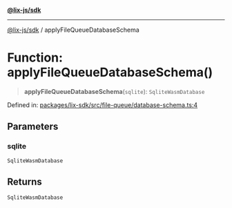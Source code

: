 [**@lix-js/sdk**](../README.md)

***

[@lix-js/sdk](../README.md) / applyFileQueueDatabaseSchema

# Function: applyFileQueueDatabaseSchema()

> **applyFileQueueDatabaseSchema**(`sqlite`): `SqliteWasmDatabase`

Defined in: [packages/lix-sdk/src/file-queue/database-schema.ts:4](https://github.com/opral/monorepo/blob/0c842a72d3025295846c020e08a97bf5148757a1/packages/lix-sdk/src/file-queue/database-schema.ts#L4)

## Parameters

### sqlite

`SqliteWasmDatabase`

## Returns

`SqliteWasmDatabase`
